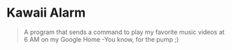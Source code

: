 # Kawaii Alarm
> A program that sends a command to play my favorite music videos at 6 AM on my Google Home
  -You know, for the pump ;)
